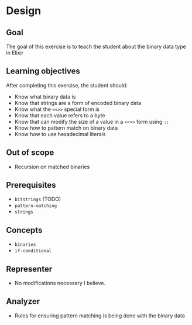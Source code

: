# Design

## Goal

The goal of this exercise is to teach the student about the binary data type in Elixir

## Learning objectives

After completing this exercise, the student should:

- Know what binary data is
- Know that strings are a form of encoded binary data
- Know what the `<<>>` special form is
- Know that each value refers to a byte
- Know that can modify the size of a value in a `<<>>` form using `::`
- Know how to pattern match on binary data
- Know how to use hexadecimal literals

## Out of scope

- Recursion on matched binaries

## Prerequisites

- `bitstrings` (TODO)
- `pattern-matching`
- `strings`

## Concepts

- `binaries`
- `if-conditional`

## Representer

- No modifications necessary I believe.

## Analyzer

- Rules for ensuring pattern matching is being done with the binary data
